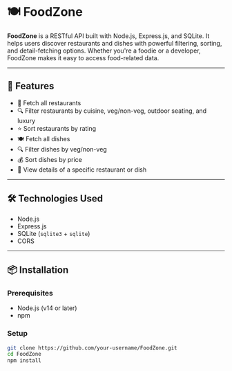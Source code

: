 # 🍽️ FoodZone

**FoodZone** is a RESTful API built with Node.js, Express.js, and SQLite. It helps users discover restaurants and dishes with powerful filtering, sorting, and detail-fetching options. Whether you're a foodie or a developer, FoodZone makes it easy to access food-related data.

---

## 🚀 Features

- 🏬 Fetch all restaurants
- 🔍 Filter restaurants by cuisine, veg/non-veg, outdoor seating, and luxury
- ⭐ Sort restaurants by rating
- 🍽️ Fetch all dishes
- 🔍 Filter dishes by veg/non-veg
- 💰 Sort dishes by price
- 📄 View details of a specific restaurant or dish

---

## 🛠️ Technologies Used

- Node.js
- Express.js
- SQLite (`sqlite3` + `sqlite`)
- CORS

---

## 📦 Installation

### Prerequisites
- Node.js (v14 or later)
- npm

### Setup

```bash
git clone https://github.com/your-username/FoodZone.git
cd FoodZone
npm install

